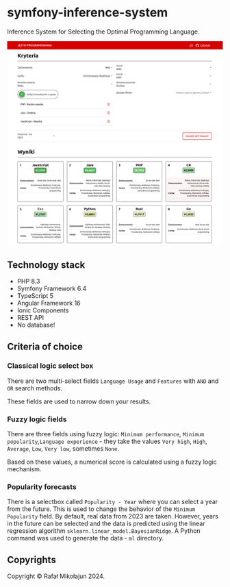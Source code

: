 # symfony-inference-system

Inference System for Selecting the Optimal Programming Language.

![Screen](./docs/screenshot.png)

## Technology stack

* PHP 8.3
* Symfony Framework 6.4
* TypeScript 5
* Angular Framework 16
* Ionic Components
* REST API
* No database!

## Criteria of choice

### Classical logic select box

There are two multi-select fields `Language Usage` and `Features` with `AND` and `OR` search methods.

These fields are used to narrow down your results.

### Fuzzy logic fields

There are three fields using fuzzy logic: `Minimum performance`, `Minimum popularity`,`Language experience` - they 
take the values `Very high`, `High`, `Average`, `Low`, `Very low`, sometimes `None`.

Based on these values, a numerical score is calculated using a fuzzy logic mechanism.

### Popularity forecasts

There is a selectbox called `Popularity - Year` where you can select a year from the future. 
This is used to change the behavior of the `Minimum Popularity` field. By default, real data from 2023 are taken. 
However, years in the future can be selected and the data is predicted using the linear regression 
algorithm `sklearn.linear_model.BayesianRidge`. A Python command was used to generate the data - `ml` directory.

## Copyrights

Copyright © Rafał Mikołajun 2024.
